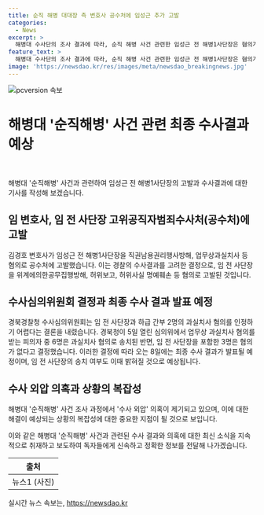 ```yaml
---
title: 순직 해병 대대장 측 변호사 공수처에 임성근 추가 고발
categories:
  - News
excerpt: >
  해병대 수사단의 조사 결과에 따라, 순직 해병 사건 관련한 임성근 전 해병1사단장은 혐의가 없다는 결론이 나왔습니다. 하지만, 김 변호사가 공수처에 임 전 사단장을 직권남용권리행사방해, 업무상과실치사 등 혐의로 고발했는데, 이는 해병대 수사단의 결론과 다릅니다. 이에 대한 추가 고발은 경북경찰청 수사심의위원회의 결정에 따른 것으로 보입니다. 다만, 이번 경북청의 결정이 최종적인 것은 아니며, 실종자 수색 중 순직한 채 상병이 속한 7포병대대 전 대대장의 행동 등 사건에 대한 논란은 계속될 전망입니다.
feature_text: >
  해병대 수사단의 조사 결과에 따라, 순직 해병 사건 관련한 임성근 전 해병1사단장은 혐의가 없다는 결론이 나왔습니다. 하지만, 김 변호사가 공수처에 임 전 사단장을 직권남용권리행사방해, 업무상과실치사 등 혐의로 고발했는데, 이는 해병대 수사단의 결론과 다릅니다. 이에 대한 추가 고발은 경북경찰청 수사심의위원회의 결정에 따른 것으로 보입니다. 다만, 이번 경북청의 결정이 최종적인 것은 아니며, 실종자 수색 중 순직한 채 상병이 속한 7포병대대 전 대대장의 행동 등 사건에 대한 논란은 계속될 전망입니다.
image: 'https://newsdao.kr/res/images/meta/newsdao_breakingnews.jpg'
---
```


<p><img src="https://newsdao.kr/res/images/meta/newsdao_breakingnews.jpg" alt="pcversion 속보" /></p>

<h1>해병대 '순직해병' 사건 관련 최종 수사결과 예상</h1>

<p data-ke-size="size16">&nbsp;</p>

<p>해병대 '순직해병' 사건과 관련하여 임성근 전 해병1사단장의 고발과 수사결과에 대한 기사를 작성해 보겠습니다.</p>

<h2 data-ke-size="size26">임 변호사, 임 전 사단장 고위공직자범죄수사처(공수처)에 고발</h2>

<p>김경호 변호사가 임성근 전 해병1사단장을 직권남용권리행사방해, 업무상과실치사 등 혐의로 공수처에 고발했습니다. 이는 경찰의 수사결과를 고려한 결정으로, 임 전 사단장을 위계에의한공무집행방해, 허위보고, 허위사실 명예훼손 등 혐의로 고발된 것입니다.</p>

<h2 data-ke-size="size26">수사심의위원회 결정과 최종 수사 결과 발표 예정</h2>

<p>경북경찰청 수사심의위원회는 임 전 사단장과 하급 간부 2명의 과실치사 혐의를 인정하기 어렵다는 결론을 내렸습니다. 경북청이 5일 열린 심의위에서 업무상 과실치사 혐의를 받는 피의자 중 6명은 과실치사 혐의로 송치된 반면, 임 전 사단장을 포함한 3명은 혐의가 없다고 결정했습니다. 이러한 결정에 따라 오는 8일에는 최종 수사 결과가 발표될 예정이며, 임 전 사단장의 송치 여부도 이때 밝혀질 것으로 예상됩니다.</p>

<h2 data-ke-size="size26">수사 외압 의혹과 상황의 복잡성</h2>

<p>해병대 '순직해병' 사건 조사 과정에서 '수사 외압' 의혹이 제기되고 있으며, 이에 대한 해결이 예상되는 상황의 복잡성에 대한 중요한 지점이 될 것으로 보입니다.</p>

<p>이와 같은 해병대 '순직해병' 사건과 관련된 수사 결과와 의혹에 대한 최신 소식을 지속적으로 취재하고 보도하여 독자들에게 신속하고 정확한 정보를 전달해 나가겠습니다.</p></p>

<table>
    <thead>
        <tr>
            <th style="text-align: center;">출처</th>
        </tr>
    </thead>
    <tbody>
        <tr>
            <td style="text-align: center;">뉴스1 (사진)</td>
        </tr>
    </tbody>
</table>

<p data-ke-size="size16"></p>
실시간 뉴스 속보는, <a href="https://newsdao.kr" rel="dofollow">https://newsdao.kr</a>


